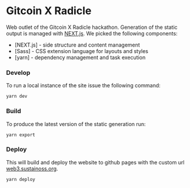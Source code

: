 # Gitcoin X Radicle

Web outlet of the Gitcoin X Radicle hackathon. Generation of the static output is
managed with [NEXT.js](https://nextjs.org/). We picked the following
components:

* [NEXT.js] - side structure and content management
* [Sass] - CSS extension language for layouts and styles
* [yarn] - dependency management and task execution

### Develop

To run a local instance of the site issue the following command:

```
yarn dev
```

### Build

To produce the latest version of the static generation run:

```
yarn export
```

### Deploy

This will build and deploy the website to github pages with the custom url [web3.sustainoss.org](https://web3.sustainoss.org).

```
yarn deploy
```
